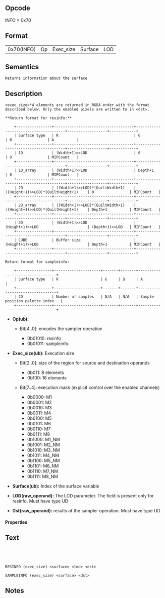<!---======================= begin_copyright_notice ============================

Copyright (C) 2020-2021 Intel Corporation

SPDX-License-Identifier: MIT

============================= end_copyright_notice ==========================-->

 

## Opcode

  INFO = 0x70

## Format

| | | | | |
| --- | --- | --- | --- | --- |
| 0x70(INFO) | Op | Exec_size | Surface | LOD | Dst |


## Semantics




    Returns information about the surface

## Description



    <exec_size>*4 elements are returned in RGBA order with the format described below. Only the enabled pixels are written to in <dst>.

    **Return format for resinfo:**

        +----------------+------------------------------------+--------------------------------------+------------------+------------+
        | Surface type   | R                                  | G                                    | B                | A          |
        +----------------+------------------------------------+--------------------------------------+------------------+------------+
        | 1D             | (Width+1)>>LOD                     | 0                                    | 0                | MIPCount   |
        +----------------+------------------------------------+--------------------------------------+------------------+------------+
        | 1D_array       | (Width+1)>>LOD                     | Depth+1                              | 0                | MIPCount   |
        +----------------+------------------------------------+--------------------------------------+------------------+------------+
        | 2D             | ((Width+1)>>LOD)*(QuiltWidth+1)    | ((Height+1)>>LOD)*(QuiltHeight+1)    | 0                | MIPCount   |
        +----------------+------------------------------------+--------------------------------------+------------------+------------+
        | 2D_array       | ((Width+1)>>LOD)*(QuiltWidth+1)    | ((Height+1)>>LOD)*(QuiltHeight+1)    | Depth+1          | MIPCount   |
        +----------------+------------------------------------+--------------------------------------+------------------+------------+
        | 3D             | (Width+1)>>LOD                     | (Height+1)>>LOD                      | (Depth+1)>>LOD   | MIPCount   |
        +----------------+------------------------------------+--------------------------------------+------------------+------------+
        | CUBE           | Buffer size                        | (Height+1)>>LOD                      | Depth+1          | MIPCount   |
        +----------------+------------------------------------+--------------------------------------+------------------+------------+

    Return format for sampleinfo:

        +----------------+---------------------+-------+-------+---------------------------------+
        | Surface type   | R                   | G     | B     | A                               |
        +----------------+---------------------+-------+-------+---------------------------------+
        | 2D             | Number of samples   | N/A   | N/A   | Sample position palette index   |
        +----------------+---------------------+-------+-------+---------------------------------+

- **Op(ub):** 
 
  - Bit[4..0]: encodes the sampler operation
 
    - 0b01010:  resinfo 
    - 0b01011:  sampleinfo
- **Exec_size(ub):** Execution size
 
  - Bit[2..0]: size of the region for source and destination operands
 
    - 0b011:  8 elements 
    - 0b100:  16 elements 
  - Bit[7..4]: execution mask (explicit control over the enabled channels)
 
    - 0b0000:  M1 
    - 0b0001:  M2 
    - 0b0010:  M3 
    - 0b0011:  M4 
    - 0b0100:  M5 
    - 0b0101:  M6 
    - 0b0110:  M7 
    - 0b0111:  M8 
    - 0b1000:  M1_NM 
    - 0b1001:  M2_NM 
    - 0b1010:  M3_NM 
    - 0b1011:  M4_NM 
    - 0b1100:  M5_NM 
    - 0b1101:  M6_NM 
    - 0b1110:  M7_NM 
    - 0b1111:  M8_NM
- **Surface(ub):** Index of the surface variable

- **LOD(raw_operand):** The LOD parameter. The field is present only for resinfo. Must have type UD

- **Dst(raw_operand):** results of the sampler operation. Must have type UD

#### Properties


## Text
```
    



RESINFO (exec_size) <surface> <lod> <dst>

SAMPLEINFO (exec_size) <surface> <dst>
```



## Notes


